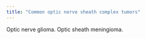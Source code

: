 ```yaml
---
title: "Common optic nerve sheath complex tumors"
---
```

Optic nerve glioma. Optic sheath meningioma.

